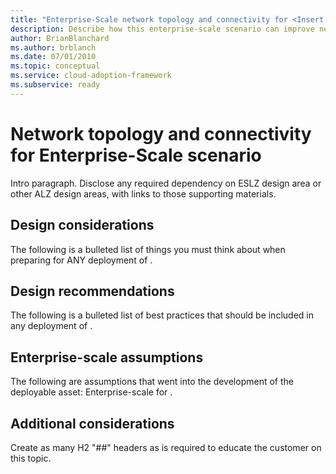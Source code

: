 ```yaml
---
title: "Enterprise-Scale network topology and connectivity for <Insert ESLZ Scenario Name>"
description: Describe how this enterprise-scale scenario can improve network topology and connectivity of <Insert Scenario Name>
author: BrianBlanchard
ms.author: brblanch
ms.date: 07/01/2010
ms.topic: conceptual
ms.service: cloud-adoption-framework
ms.subservice: ready
---
```


# Network topology and connectivity for <Insert ESLZ Scenario Name> Enterprise-Scale scenario

Intro paragraph. Disclose any required dependency on ESLZ design area or other ALZ design areas, with links to those supporting materials.

## Design considerations

The following is a bulleted list of things you must think about when preparing for ANY deployment of <Insert ESLZ Scenario Name>.

## Design recommendations

The following is a bulleted list of best practices that should be included in any deployment of <Insert ESLZ Scenario Name>.

## Enterprise-scale assumptions

The following are assumptions that went into the development of the deployable asset: Enterprise-scale for <Insert ESLZ Scenario Name>.

## Additional considerations

Create as many H2 "##" headers as is required to educate the customer on this topic.